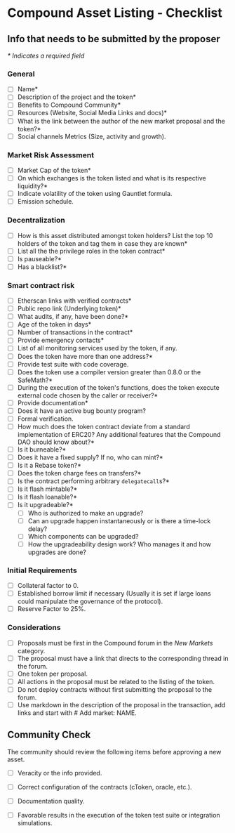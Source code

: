 # Compound Asset Listing - Checklist

## Info that needs to be submitted by the proposer

*\* Indicates a required field*

### General

- [ ] Name*
- [ ] Description of the project and the token*
- [ ] Benefits to Compound Community*
- [ ] Resources (Website, Social Media Links and docs)*
- [ ] What is the link between the author of the new market proposal and the token?*
- [ ] Social channels Metrics (Size, activity and growth).

### Market Risk Assessment

- [ ] Market Cap of the token*
- [ ] On which exchanges is the token listed and what is its respective liquidity?*
- [ ] Indicate volatility of the token using Gauntlet formula.
- [ ] Emission schedule.

### Decentralization

- [ ] How is this asset distributed amongst token holders? List the top 10 holders of the token and tag them in case they are known*
- [ ] List all the the privilege roles in the token contract*
- [ ] Is pauseable?*
- [ ] Has a blacklist?*

### Smart contract risk

- [ ] Etherscan links with verified contracts*
- [ ] Public repo link (Underlying token)*
- [ ] What audits, if any, have been done?*
- [ ] Age of the token in days*
- [ ] Number of transactions in the contract*
- [ ] Provide emergency contacts*
- [ ] List of all monitoring services used by the token, if any.
- [ ] Does the token have more than one address?*
- [ ] Provide test suite with code coverage.
- [ ] Does the token use a compiler version greater than 0.8.0 or the SafeMath?*
- [ ] During the execution of the token's functions, does the token execute external code chosen by the caller or receiver?*
- [ ] Provide documentation*
- [ ] Does it have an active bug bounty program?
- [ ] Formal verification.
- [ ] How much does the token contract deviate from a standard implementation of ERC20? Any additional features that the Compound DAO should know about?*
- [ ] Is it burneable?*
- [ ] Does it have a fixed supply? If no, who can mint?*
- [ ] Is it a Rebase token?*
- [ ] Does the token charge fees on transfers?*
- [ ] Is the contract performing arbitrary `delegatecall`s?*
- [ ] Is it flash mintable?*
- [ ] Is it flash loanable?*
- [ ] Is it upgradeable?*
  - [ ] Who is authorized to make an upgrade?
  - [ ] Can an upgrade happen instantaneously or is there a time-lock delay?
  - [ ] Which components can be upgraded?
  - [ ] How the upgradeability design work? Who manages it and how upgrades are done?

### Initial Requirements

- [ ] Collateral factor to 0.
- [ ] Established borrow limit if necessary (Usually it is set if large loans could manipulate the governance of the protocol).
- [ ] Reserve Factor to 25%.

### Considerations

- [ ] Proposals must be first in the Compound forum in the *New Markets* category.
- [ ] The proposal must have a link that directs to the corresponding thread in the forum.
- [ ] One token per proposal.
- [ ] All actions in the proposal must be related to the listing of the token.
- [ ] Do not deploy contracts without first submitting the proposal to the forum.
- [ ] Use markdown in the description of the proposal in the transaction, add links and start with # Add market: NAME.

## Community Check
The community should review the following items before approving a new asset.

- [ ] Veracity or the info provided.
- [ ] Correct configuration of the contracts (cToken, oracle, etc.).
- [ ] Documentation quality.
- [ ] Favorable results in the execution of the token test suite or integration simulations.


